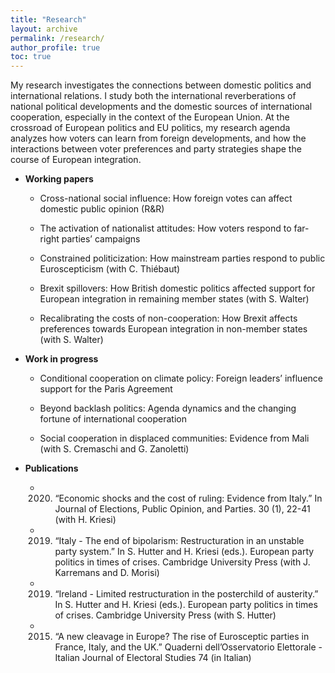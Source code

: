 ```yaml
---
title: "Research"
layout: archive
permalink: /research/
author_profile: true
toc: true
---
```



My research investigates the connections between domestic politics and international relations. I study both the international reverberations of national political developments and the domestic sources of international cooperation, especially in the context of the European Union. At the crossroad of European politics and EU politics, my research agenda analyzes how voters can learn from foreign  developments, and how the interactions between voter preferences and party strategies shape the course of European integration.


- **Working papers**
    
    - Cross-national social influence: How foreign votes can affect domestic public opinion (R&R)

	- The activation of nationalist attitudes: How voters respond to far-right parties’ campaigns

	- Constrained politicization: How mainstream parties respond to public Euroscepticism (with C. Thiébaut)

	- Brexit spillovers: How British domestic politics affected support for European integration in remaining member states (with S. Walter)

	- Recalibrating the costs of non-cooperation: How Brexit affects preferences towards European integration in non-member states (with S. Walter)


- **Work in progress**
    
    - Conditional cooperation on climate policy: Foreign leaders’ influence support for the Paris Agreement 

	- Beyond backlash politics: Agenda dynamics and the changing fortune of international cooperation

	- Social cooperation in displaced communities: Evidence from Mali (with S. Cremaschi and G. Zanoletti)


- **Publications**

    - 2020. “Economic shocks and the cost of ruling: Evidence from Italy.” In Journal of Elections, Public Opinion, and Parties. 30 (1), 22-41 (with H. Kriesi) 

	- 2019. “Italy - The end of bipolarism: Restructuration in an unstable party system.” In S. Hutter and H. Kriesi (eds.). European party politics in times of crises. Cambridge University Press (with J. Karremans and D. Morisi) 

	- 2019. “Ireland - Limited restructuration in the posterchild of austerity.” In S. Hutter and H. Kriesi (eds.). European party politics in times of crises. Cambridge University Press (with S. Hutter) 

	- 2015. “A new cleavage in Europe? The rise of Eurosceptic parties in France, Italy, and the UK.” Quaderni dell’Osservatorio Elettorale - Italian Journal of Electoral Studies 74 (in Italian) 